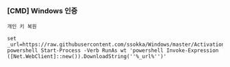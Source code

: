 ### [CMD] Windows 인증
`개인 키 복원`
```
set _url=https://raw.githubusercontent.com/ssokka/Windows/master/Activation/install.ps1
powershell Start-Process -Verb RunAs wt 'powershell Invoke-Expression ([Net.WebClient]::new()).DownloadString(''%_url%'')'

```
